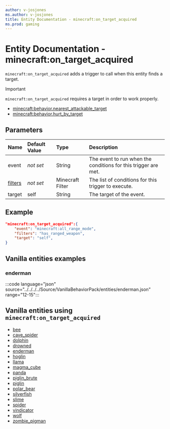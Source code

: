 ```yaml
---
author: v-josjones
ms.author: v-josjones
title: Entity Documentation - minecraft:on_target_acquired
ms.prod: gaming
---
```


# Entity Documentation - minecraft:on_target_acquired

`minecraft:on_target_acquired` adds a trigger to call when this entity finds a target.

>[!IMPORTANT]
> `minecraft:on_target_acquired` requires a target in order to work properly.
>
>- [minecraft:behavior.nearest_attackable_target](../EntityGoals/minecraftBehavior_nearest_attackable_target.md)
>- [minecraft:behavior.hurt_by_target](../EntityGoals/minecraftBehavior_hurt_by_target.md)

## Parameters

|Name |Default Value  |Type  |Description  |
|:----------|:----------|:----------|:----------|
|event|*not set* | String|  The event to run when the conditions for this trigger are met. |
|[filters](../FilterList.md)|*not set* | Minecraft Filter| The list of conditions for this trigger to execute. |
|target| self| String| The target of the event. |

## Example

```json
"minecraft:on_target_acquired":{
    "event": "minecraft:all_range_mode",
    "filters": "has_ranged_weapon",
    "target": "self",
}
```

## Vanilla entities examples

### enderman

:::code language="json" source="../../../../Source/VanillaBehaviorPack/entities/enderman.json" range="12-15":::

## Vanilla entities using `minecraft:on_target_acquired`

- [bee](../../../../Source/VanillaBehaviorPack_Snippets/entities/bee.md)
- [cave_spider](../../../../Source/VanillaBehaviorPack_Snippets/entities/cave_spider.md)
- [dolphin](../../../../Source/VanillaBehaviorPack_Snippets/entities/dolphin.md)
- [drowned](../../../../Source/VanillaBehaviorPack_Snippets/entities/drowned.md)
- [enderman](../../../../Source/VanillaBehaviorPack_Snippets/entities/enderman.md)
- [hoglin](../../../../Source/VanillaBehaviorPack_Snippets/entities/hoglin.md)
- [llama](../../../../Source/VanillaBehaviorPack_Snippets/entities/llama.md)
- [magma_cube](../../../../Source/VanillaBehaviorPack_Snippets/entities/magma_cube.md)
- [panda](../../../../Source/VanillaBehaviorPack_Snippets/entities/panda.md)
- [piglin_brute](../../../../Source/VanillaBehaviorPack_Snippets/entities/piglin_brute.md)
- [piglin](../../../../Source/VanillaBehaviorPack_Snippets/entities/piglin.md)
- [polar_bear](../../../../Source/VanillaBehaviorPack_Snippets/entities/polar_bear.md)
- [silverfish](../../../../Source/VanillaBehaviorPack_Snippets/entities/silverfish.md)
- [slime](../../../../Source/VanillaBehaviorPack_Snippets/entities/slime.md)
- [spider](../../../../Source/VanillaBehaviorPack_Snippets/entities/spider.md)
- [vindicator](../../../../Source/VanillaBehaviorPack_Snippets/entities/vindicator.md)
- [wolf](../../../../Source/VanillaBehaviorPack_Snippets/entities/wolf.md)
- [zombie_pigman](../../../../Source/VanillaBehaviorPack_Snippets/entities/zombie_pigman.md)
